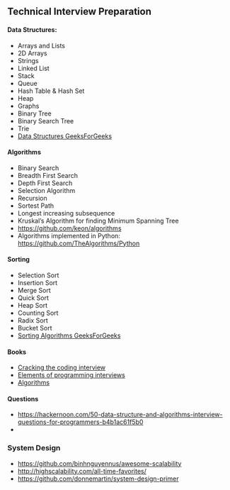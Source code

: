 ## Technical Interview Preparation

#### Data Structures:
- Arrays and Lists
- 2D Arrays
- Strings
- Linked List
- Stack
- Queue
- Hash Table & Hash Set
- Heap
- Graphs
- Binary Tree
- Binary Search Tree
- Trie
- [Data Structures GeeksForGeeks](https://www.geeksforgeeks.org/data-structures/)

#### Algorithms
- Binary Search
- Breadth First Search
- Depth First Search
- Selection Algorithm
- Recursion
- Sortest Path
- Longest increasing subsequence
- Kruskal’s Algorithm for finding Minimum Spanning Tree
- https://github.com/keon/algorithms
- Algorithms implemented in Python: https://github.com/TheAlgorithms/Python

#### Sorting
- Selection Sort
- Insertion Sort
- Merge Sort
- Quick Sort
- Heap Sort
- Counting Sort
- Radix Sort
- Bucket Sort
- [Sorting Algorithms GeeksForGeeks](https://www.geeksforgeeks.org/sorting-algorithms/)


#### Books
- [Cracking the coding interview](https://amzn.to/34wxaxM)
- [Elements of programming interviews](https://amzn.to/2HVPIxU)
- [Algorithms](https://amzn.to/34xiE96)


#### Questions
- https://hackernoon.com/50-data-structure-and-algorithms-interview-questions-for-programmers-b4b1ac61f5b0
- 


### System Design
- https://github.com/binhnguyennus/awesome-scalability
- http://highscalability.com/all-time-favorites/
- https://github.com/donnemartin/system-design-primer

